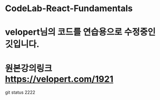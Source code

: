 # CodeLab-React-Fundamentals 
# velopert님의 코드를 연습용으로 수정중인 깃입니다. 
# 원본강의링크 https://velopert.com/1921


git status
2222
